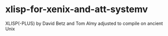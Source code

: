 # xlisp-for-xenix-and-att-systemv
XLISP(-PLUS) by David Betz and Tom Almy adjusted to compile on ancient Unix
